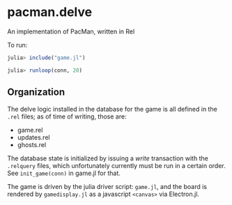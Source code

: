 # pacman.delve

An implementation of PacMan, written in Rel

To run:

```julia
julia> include("game.jl")

julia> runloop(conn, 20)
```

## Organization

The delve logic installed in the database for the game is all defined in the `.rel` files; as of time of writing, those are:
- game.rel
- updates.rel
- ghosts.rel

The database state is initialized by issuing a _write_ transaction with the `.relquery` files, which unfortunately currently must be run in a certain order. See `init_game(conn)` in game.jl for that.

The game is driven by the julia driver script: `game.jl`, and the board is rendered by `gamedisplay.jl` as a javascript `<canvas>` via Electron.jl.

